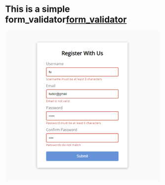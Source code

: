 #  This is a simple form_validator[form_validator](https://tudorbejinari.github.io/form_validator/)
![Image](https://github.com/tudorbejinari/form_validator/blob/master/register.png)

